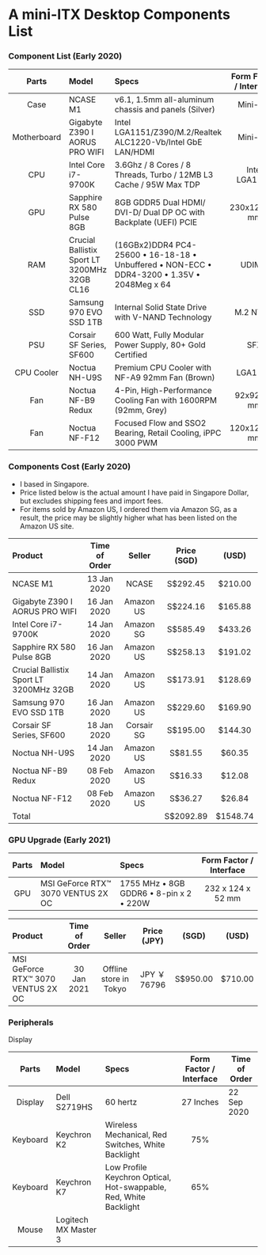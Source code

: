 # A mini-ITX Desktop Components List

### Component List (Early 2020)

|    Parts    | Model                                        | Specs                                                                                       | Form Factor / Interface |
| :---------: | :------------------------------------------- | :------------------------------------------------------------------------------------------ | :---------------------: |
|    Case     | NCASE M1                                     | v6.1, 1.5mm all-aluminum chassis and panels (Silver)                                        |        Mini-ITX         |
| Motherboard | Gigabyte Z390 I AORUS PRO WIFI               | Intel LGA1151/Z390/M.2/Realtek ALC1220-Vb/Intel GbE LAN/HDMI                                |        Mini-ITX         |
|     CPU     | Intel Core i7-9700K                          | 3.6Ghz / 8 Cores / 8 Threads, Turbo / 12MB L3 Cache / 95W Max TDP                           |      Intel LGA1151      |
|     GPU     | Sapphire RX 580 Pulse 8GB                    | 8GB GDDR5 Dual HDMI/ DVI-D/ Dual DP OC with Backplate (UEFI) PCIE                           |      230x125x40 mm      |
|     RAM     | Crucial Ballistix Sport LT 3200MHz 32GB CL16 | (16GBx2)DDR4 PC4-25600 • 16-18-18 • Unbuffered • NON-ECC • DDR4-3200 • 1.35V • 2048Meg x 64 |          UDIMM          |
|     SSD     | Samsung 970 EVO SSD 1TB                      | Internal Solid State Drive with V-NAND Technology                                           |        M.2 NVMe         |
|     PSU     | Corsair SF Series, SF600                     | 600 Watt, Fully Modular Power Supply, 80+ Gold Certified                                    |           SFX           |
| CPU Cooler  | Noctua NH-U9S                                | Premium CPU Cooler with NF-A9 92mm Fan (Brown)                                              |         LGA115X         |
|     Fan     | Noctua NF-B9 Redux                           | 4-Pin, High-Performance Cooling Fan with 1600RPM (92mm, Grey)                               |       92x92x25 mm       |
|     Fan     | Noctua NF-F12                                | Focused Flow and SSO2 Bearing, Retail Cooling, iPPC 3000 PWM                                |      120x120x25 mm      |

### Components Cost (Early 2020)

-   I based in Singapore.
-   Price listed below is the actual amount I have paid in Singapore Dollar, but excludes shipping fees and import fees.
-   For items sold by Amazon US, I ordered them via Amazon SG, as a result, the price may be slightly higher what has been listed on the Amazon US site.

| Product                                 | Time of Order |   Seller   | Price (SGD) |  (USD)   |
| :-------------------------------------- | :-----------: | :--------: | :---------: | :------: |
| NCASE M1                                |  13 Jan 2020  |   NCASE    |  S$292.45   | $210.00  |
| Gigabyte Z390 I AORUS PRO WIFI          |  16 Jan 2020  | Amazon US  |  S$224.16   | $165.88  |
| Intel Core i7-9700K                     |  14 Jan 2020  | Amazon SG  |  S$585.49   | $433.26  |
| Sapphire RX 580 Pulse 8GB               |  16 Jan 2020  | Amazon US  |  S$258.13   | $191.02  |
| Crucial Ballistix Sport LT 3200MHz 32GB |  14 Jan 2020  | Amazon US  |  S$173.91   | $128.69  |
| Samsung 970 EVO SSD 1TB                 |  16 Jan 2020  | Amazon US  |  S$229.60   | $169.90  |
| Corsair SF Series, SF600                |  18 Jan 2020  | Corsair SG |  S$195.00   | $144.30  |
| Noctua NH-U9S                           |  14 Jan 2020  | Amazon US  |   S$81.55   |  $60.35  |
| Noctua NF-B9 Redux                      |  08 Feb 2020  | Amazon US  |   S$16.33   |  $12.08  |
| Noctua NF-F12                           |  08 Feb 2020  | Amazon US  |   S$36.27   |  $26.84  |
| Total                                   |               |            |  S$2092.89  | $1548.74 |

### GPU Upgrade (Early 2021)

| Parts | Model                              | Specs                                   | Form Factor / Interface |
| :---: | :--------------------------------- | :-------------------------------------- | :---------------------: |
|  GPU  | MSI GeForce RTX™ 3070 VENTUS 2X OC | 1755 MHz • 8GB GDDR6 • 8-pin x 2 • 220W |    232 x 124 x 52 mm    |

| Product                            | Time of Order |         Seller         | Price (JPY)  |  (SGD)   |  (USD)  |
| :--------------------------------- | :-----------: | :--------------------: | :----------: | :------: | :-----: |
| MSI GeForce RTX™ 3070 VENTUS 2X OC |  30 Jan 2021  | Offline store in Tokyo | JPY ￥ 76796 | S$950.00 | $710.00 |

### Peripherals

Display

|  Parts   | Model                | Specs                                                             | Form Factor / Interface | Time of Order |
| :------: | :------------------- | :---------------------------------------------------------------- | :---------------------: | ------------- |
| Display  | Dell S2719HS         | 60 hertz                                                          |        27 Inches        | 22 Sep 2020   |
| Keyboard | Keychron K2          | Wireless Mechanical, Red Switches, White Backlight                |           75%           |               |
| Keyboard | Keychron K7          | Low Profile Keychron Optical, Hot-swappable, Red, White Backlight |           65%           |               |
|  Mouse   | Logitech MX Master 3 |                                                                   |                         |               |
